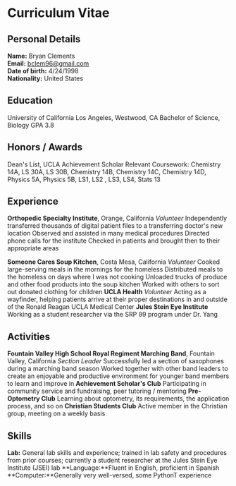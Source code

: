 # Curriculum Vitae

## Personal Details

**Name:** Bryan Clements <br>
**Email:** bclem96@gmail.com  <br>
**Date of birth:** 4/24/1998  <br>
**Nationality:** United States  <br>


## Education

University of California Los Angeles, Westwood, CA
Bachelor of Science, Biology
GPA 3.8

## Honors / Awards

Dean's List, UCLA Achievement Scholar
Relevant Coursework: Chemistry 14A, LS 30A, LS 30B, Chemistry 14B, Chemistry 14C, Chemistry 14D, Physics 5A, Physics 5B, LS1, LS2 , LS3, LS4, Stats 13

## Experience

**Orthopedic Specialty Institute**, Orange, California
*Volunteer*
Independently transferred thousands of digital patient files to a transferring doctor's new location
Observed and assisted in many medical procedures
Directed phone calls for the institute
Checked in patients and brought then to their appropriate areas

**Someone Cares Soup Kitchen**, Costa Mesa, California
*Volunteer*
Cooked large-serving meals in the mornings for the homeless
Distributed meals to the homeless on days where I was not cooking
Unloaded trucks of produce and other food products into the soup kitchen
Worked with others to sort out donated clothing for children
**UCLA Health**
*Volunteer*
Acting as a wayfinder, helping patients arrive at their proper destinations in and outside of the Ronald Reagan UCLA Medical Center
**Jules Stein Eye Institute**
Working as a student researcher via the SRP 99 program under Dr. Yang

## Activities

**Fountain Valley High School Royal Regiment Marching Band**, Fountain Valley, California
*Section Leader*
Successfully led a section of saxophones during a marching band season
Worked together with other band leaders to create an enjoyable and productive environment for younger band members to learn and improve in
**Achievement Scholar's Club**
Participating in community service and fundraising, peer tutoring / mentoring
**Pre-Optometry Club**
Learning about optometry, its requirements, the application process, and so on
**Christian Students Club**
Active member in the Christian group, meeting on a weekly basis

## Skills
**Lab:** General lab skills and experience; trained in lab safety and procedures from prior courses; currently a student researcher at the Jules Stein Eye Institute (JSEI) lab
**Language:**Fluent in English, proficient in Spanish
**Computer:**Generally very well-versed, some PythonT experience 
